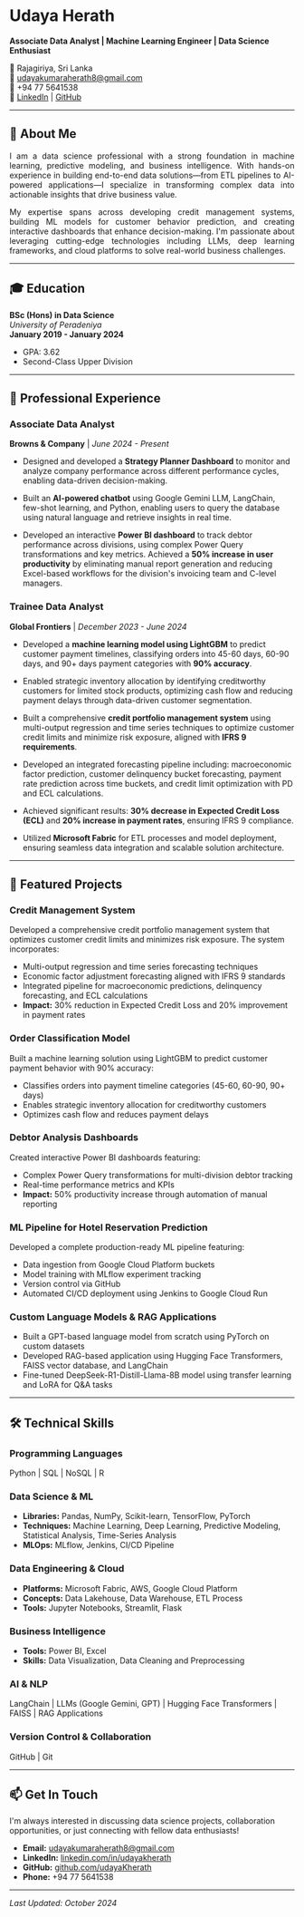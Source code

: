 # Udaya Herath

<p><strong>Associate Data Analyst | Machine Learning Engineer | Data Science Enthusiast</strong></p>


📍 Rajagiriya, Sri Lanka  
📧 udayakumaraherath8@gmail.com  
📱 +94 77 5641538  
🔗 [LinkedIn](https://www.linkedin.com/in/udayakherath) | [GitHub](https://github.com/udayaKherath)

---

## 👋 About Me

<p align="justify">
I am a data science professional with a strong foundation in machine learning, predictive modeling, and business intelligence. With hands-on experience in building end-to-end data solutions—from ETL pipelines to AI-powered applications—I specialize in transforming complex data into actionable insights that drive business value.
</p>

<p align="justify">
My expertise spans across developing credit management systems, building ML models for customer behavior prediction, and creating interactive dashboards that enhance decision-making. I'm passionate about leveraging cutting-edge technologies including LLMs, deep learning frameworks, and cloud platforms to solve real-world business challenges.
</p>

---

## 🎓 Education

**BSc (Hons) in Data Science**  
*University of Peradeniya*  
**January 2019 - January 2024**
- GPA: 3.62
- Second-Class Upper Division

---

## 💼 Professional Experience

### Associate Data Analyst
**Browns & Company** | *June 2024 - Present*

- Designed and developed a **Strategy Planner Dashboard** to monitor and analyze company performance across different performance cycles, enabling data-driven decision-making.

- Built an **AI-powered chatbot** using Google Gemini LLM, LangChain, few-shot learning, and Python, enabling users to query the database using natural language and retrieve insights in real time.

- Developed an interactive **Power BI dashboard** to track debtor performance across divisions, using complex Power Query transformations and key metrics. Achieved a **50% increase in user productivity** by eliminating manual report generation and reducing Excel-based workflows for the division's invoicing team and C-level managers.

### Trainee Data Analyst
**Global Frontiers** | *December 2023 - June 2024*

- Developed a **machine learning model using LightGBM** to predict customer payment timelines, classifying orders into 45-60 days, 60-90 days, and 90+ days payment categories with **90% accuracy**.

- Enabled strategic inventory allocation by identifying creditworthy customers for limited stock products, optimizing cash flow and reducing payment delays through data-driven customer segmentation.

- Built a comprehensive **credit portfolio management system** using multi-output regression and time series techniques to optimize customer credit limits and minimize risk exposure, aligned with **IFRS 9 requirements**.

- Developed an integrated forecasting pipeline including: macroeconomic factor prediction, customer delinquency bucket forecasting, payment rate prediction across time buckets, and credit limit optimization with PD and ECL calculations.

- Achieved significant results: **30% decrease in Expected Credit Loss (ECL)** and **20% increase in payment rates**, ensuring IFRS 9 compliance.

- Utilized **Microsoft Fabric** for ETL processes and model deployment, ensuring seamless data integration and scalable solution architecture.

---

## 🚀 Featured Projects

### Credit Management System
Developed a comprehensive credit portfolio management system that optimizes customer credit limits and minimizes risk exposure. The system incorporates:
- Multi-output regression and time series forecasting techniques
- Economic factor adjustment forecasting aligned with IFRS 9 standards
- Integrated pipeline for macroeconomic predictions, delinquency forecasting, and ECL calculations
- **Impact:** 30% reduction in Expected Credit Loss and 20% improvement in payment rates

### Order Classification Model
Built a machine learning solution using LightGBM to predict customer payment behavior with 90% accuracy:
- Classifies orders into payment timeline categories (45-60, 60-90, 90+ days)
- Enables strategic inventory allocation for creditworthy customers
- Optimizes cash flow and reduces payment delays

### Debtor Analysis Dashboards
Created interactive Power BI dashboards featuring:
- Complex Power Query transformations for multi-division debtor tracking
- Real-time performance metrics and KPIs
- **Impact:** 50% productivity increase through automation of manual reporting

### ML Pipeline for Hotel Reservation Prediction
Developed a complete production-ready ML pipeline featuring:
- Data ingestion from Google Cloud Platform buckets
- Model training with MLflow experiment tracking
- Version control via GitHub
- Automated CI/CD deployment using Jenkins to Google Cloud Run

### Custom Language Models & RAG Applications
- Built a GPT-based language model from scratch using PyTorch on custom datasets
- Developed RAG-based application using Hugging Face Transformers, FAISS vector database, and LangChain
- Fine-tuned DeepSeek-R1-Distill-Llama-8B model using transfer learning and LoRA for Q&A tasks

---

## 🛠️ Technical Skills

### Programming Languages
Python | SQL | NoSQL | R

### Data Science & ML
- **Libraries:** Pandas, NumPy, Scikit-learn, TensorFlow, PyTorch
- **Techniques:** Machine Learning, Deep Learning, Predictive Modeling, Statistical Analysis, Time-Series Analysis
- **MLOps:** MLflow, Jenkins, CI/CD Pipeline

### Data Engineering & Cloud
- **Platforms:** Microsoft Fabric, AWS, Google Cloud Platform
- **Concepts:** Data Lakehouse, Data Warehouse, ETL Process
- **Tools:** Jupyter Notebooks, Streamlit, Flask

### Business Intelligence
- **Tools:** Power BI, Excel
- **Skills:** Data Visualization, Data Cleaning and Preprocessing

### AI & NLP
LangChain | LLMs (Google Gemini, GPT) | Hugging Face Transformers | FAISS | RAG Applications

### Version Control & Collaboration
GitHub | Git

---

## 📫 Get In Touch

I'm always interested in discussing data science projects, collaboration opportunities, or just connecting with fellow data enthusiasts!

- **Email:** udayakumaraherath8@gmail.com
- **LinkedIn:** [linkedin.com/in/udayakherath](https://www.linkedin.com/in/udayakherath)
- **GitHub:** [github.com/udayaKherath](https://github.com/udayaKherath)
- **Phone:** +94 77 5641538

---

*Last Updated: October 2024*
